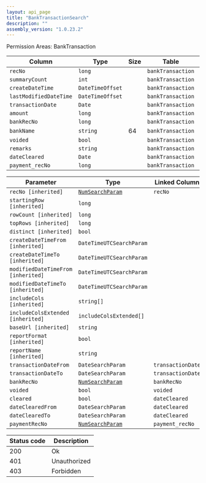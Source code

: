 ```yaml
---
layout: api_page
title: "BankTransactionSearch"
description: ""
assembly_version: "1.0.23.2"
---
```




Permission Areas: BankTransaction

| Column | Type | Size | Table | Description |
| ------ | ---- | ---- | ----- | ----------- |
| `recNo` | `long` |  | `bankTransaction` | 
| `summaryCount` | `int` |  | `bankTransaction` | 
| `createDateTime` | `DateTimeOffset` |  | `bankTransaction` | 
| `lastModifiedDateTime` | `DateTimeOffset` |  | `bankTransaction` | 
| `transactionDate` | `Date` |  | `bankTransaction` | 
| `amount` | `long` |  | `bankTransaction` | 
| `bankRecNo` | `long` |  | `bankTransaction` | 
| `bankName` | `string` | 64 | `bankTransaction` | 
| `voided` | `bool` |  | `bankTransaction` | 
| `remarks` | `string` |  | `bankTransaction` | 
| `dateCleared` | `Date` |  | `bankTransaction` | 
| `payment_recNo` | `long` |  | `bankTransaction` | 

| Parameter | Type | Linked Column | Description |
| --------- | ---- | ------------- | ----------- |
| `recNo [inherited]` | [`NumSearchParam`](NumSearchParam) | `recNo` | 
| `startingRow [inherited]` | `long` |  | 
| `rowCount [inherited]` | `long` |  | 
| `topRows [inherited]` | `long` |  | 
| `distinct [inherited]` | `bool` |  | 
| `createDateTimeFrom [inherited]` | `DateTimeUTCSearchParam` |  | 
| `createDateTimeTo [inherited]` | `DateTimeUTCSearchParam` |  | 
| `modifiedDateTimeFrom [inherited]` | `DateTimeUTCSearchParam` |  | 
| `modifiedDateTimeTo [inherited]` | `DateTimeUTCSearchParam` |  | 
| `includeCols [inherited]` | `string[]` |  | 
| `includeColsExtended [inherited]` | `includeColsExtended[]` |  | 
| `baseUrl [inherited]` | `string` |  | 
| `reportFormat [inherited]` | `bool` |  | 
| `reportName [inherited]` | `string` |  | 
| `transactionDateFrom` | `DateSearchParam` | `transactionDate` | 
| `transactionDateTo` | `DateSearchParam` | `transactionDate` | 
| `bankRecNo` | [`NumSearchParam`](NumSearchParam) | `bankRecNo` | 
| `voided` | `bool` | `voided` | 
| `cleared` | `bool` | `dateCleared` | 
| `dateClearedFrom` | `DateSearchParam` | `dateCleared` | 
| `dateClearedTo` | `DateSearchParam` | `dateCleared` | 
| `paymentRecNo` | [`NumSearchParam`](NumSearchParam) | `payment_recNo` | 

| Status code | Description |
| ----------- | ----------- |
| 200 | Ok |
| 401 | Unauthorized |
| 403 | Forbidden |


